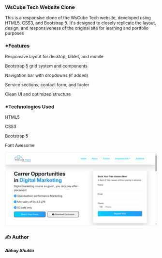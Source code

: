 <h3>WsCube Tech Website Clone</h3>
<p>This is a responsive clone of the WsCube Tech website, developed using HTML5, CSS3, and Bootstrap 5.
It's designed to closely replicate the layout, design, and responsiveness of the original site for learning and portfolio purposes</p>

<h3>*Features</h3>
    <p> Responsive layout for desktop, tablet, and mobile</p>
    <p> Bootstrap 5 grid system and components</p>
    <p> Navigation bar with dropdowns (if added)</p>
    <p> Service sections, contact form, and footer</p>
    <p> Clean UI and optimized structure</p>

<h3> *Technologies Used </h3>
    <p> HTML5 </p>
    <p> CSS3 </p>
    <p> Bootstrap 5 </p>
    <p> Font Awesome </p>

![WsCube Tech Clone Screenshot](Screenshot.png)

<h3>✍️ Author</h3>
        <h5> Abhay Shukla </h5>
